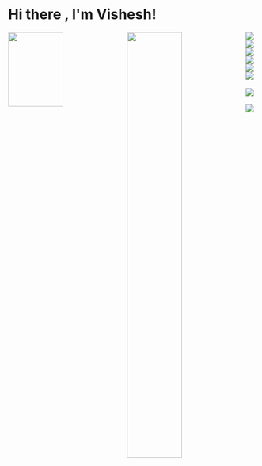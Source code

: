 # Hi there , I'm Vishesh!
<kbd><img align= "left" width= "47%" height="150px" src="https://github-readme-stats.vercel.app/api?username=Visheshw010&show_icons=true&theme=radical" />
<img align= "left" width= "47%" src="https://github-readme-stats.vercel.app/api/top-langs/?username=Visheshw010&layout=compact" /></kbd>



<img align= "left" src="https://img.shields.io/badge/Adobe%20Illustrator-FF9A00?style=for-the-badge&logo=adobe%20illustrator&logoColor=white"/>
<img align= "left" src="https://img.shields.io/badge/Adobe%20XD-470137?style=for-the-badge&logo=Adobe%20XD&logoColor=#FF61F6"/>
<img align= "left" src="https://img.shields.io/badge/Figma-F24E1E?style=for-the-badge&logo=figma&logoColor=white"/>
<img align= "left" src="https://img.shields.io/badge/HTML5-E34F26?style=for-the-badge&logo=html5&logoColor=white"/>
<img align= "left" src="https://img.shields.io/badge/JavaScript-323330?style=for-the-badge&logo=javascript&logoColor=F7DF1E"/>
<img align= "left" src="https://img.shields.io/badge/Miro-F7C922?style=for-the-badge&logo=Miro&logoColor=050036"/>&emsp;
<img align= "left" src="https://img.shields.io/badge/css3-%231572B6.svg?style=for-the-badge&logo=css3&logoColor=white"/>&emsp;
<img align= "left" src="https://img.shields.io/badge/java-%23ED8B00.svg?style=for-the-badge&logo=openjdk&logoColor=white"/>

